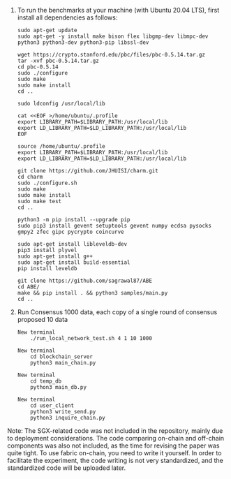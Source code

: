 1. To run the benchmarks at your machine (with Ubuntu 20.04 LTS), first install all dependencies as follows:
    ```
    sudo apt-get update
    sudo apt-get -y install make bison flex libgmp-dev libmpc-dev python3 python3-dev python3-pip libssl-dev
    
    wget https://crypto.stanford.edu/pbc/files/pbc-0.5.14.tar.gz
    tar -xvf pbc-0.5.14.tar.gz
    cd pbc-0.5.14
    sudo ./configure
    sudo make
    sudo make install
    cd ..
    
    sudo ldconfig /usr/local/lib
    
    cat <<EOF >/home/ubuntu/.profile
    export LIBRARY_PATH=$LIBRARY_PATH:/usr/local/lib
    export LD_LIBRARY_PATH=$LD_LIBRARY_PATH:/usr/local/lib
    EOF
    
    source /home/ubuntu/.profile
    export LIBRARY_PATH=$LIBRARY_PATH:/usr/local/lib
    export LD_LIBRARY_PATH=$LD_LIBRARY_PATH:/usr/local/lib
     
    git clone https://github.com/JHUISI/charm.git
    cd charm
    sudo ./configure.sh
    sudo make
    sudo make install
    sudo make test
    cd ..
    
    python3 -m pip install --upgrade pip
    sudo pip3 install gevent setuptools gevent numpy ecdsa pysocks gmpy2 zfec gipc pycrypto coincurve
    
    sudo apt-get install libleveldb-dev
    pip3 install plyvel
    sudo apt-get install g++
    sudo apt-get install build-essential
    pip install leveldb

    git clone https://github.com/sagrawal87/ABE
    cd ABE/
    make && pip install . && python3 samples/main.py
    cd ..
   ```

2. Run Consensus 1000 data, each copy of a single round of consensus proposed 10 data
   ```
   New terminal
       ./run_local_network_test.sh 4 1 10 1000
   
   New terminal
       cd blockchain_server
       python3 main_chain.py
   
   New terminal
       cd temp_db
       python3 main_db.py
   
   New terminal
       cd user_client
       python3 write_send.py
       python3 inquire_chain.py
   ```
Note: The SGX-related code was not included in the repository, mainly due to deployment considerations. The code comparing on-chain and off-chain components was also not included, as the time for revising the paper was quite tight. 
To use fabric on-chain, you need to write it yourself.
In order to facilitate the experiment, the code writing is not very standardized, and the standardized code will be uploaded later.
